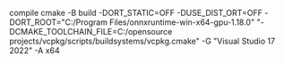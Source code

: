 compile 
cmake -B build -DORT_STATIC=OFF -DUSE_DIST_ORT=OFF -DORT_ROOT="C:/Program Files/onnxruntime-win-x64-gpu-1.18.0" "-DCMAKE_TOOLCHAIN_FILE=C:/opensource projects/vcpkg/scripts/buildsystems/vcpkg.cmake" -G "Visual Studio 17 2022" -A x64